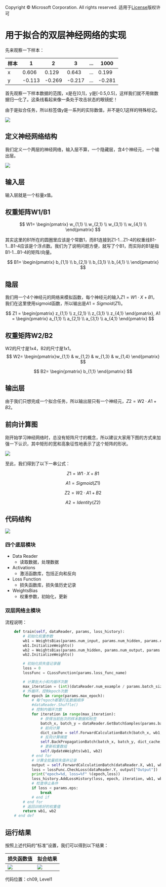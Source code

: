 Copyright © Microsoft Corporation. All rights reserved.
  适用于[License](https://github.com/Microsoft/ai-edu/blob/master/LICENSE.md)版权许可

# 用于拟合的双层神经网络的实现

先来观察一下样本：

|样本|1|2|3|...|1000|
|---|---|---|---|---|---|
|x|0.606|0.129|0.643|...|0.199|
|y|-0.113|-0.269|-0.217|...|-0.281|

首先观察一下样本数据的范围，x是在[0,1]，y是[-0.5,0.5]，这样我们就不用做数据归一化了。这条线看起来像一条处于攻击状态的眼镜蛇！

由于是拟合任务，所以标签值y是一系列的实际数值，并不是0,1这样的特殊标记。

<img src=".\Images\9\Sample.png">

## 定义神经网络结构

我们定义一个两层的神经网络，输入层不算，一个隐藏层，含4个神经元，一个输出层。

<img src=".\Images\9\nn.png">

## 输入层

输入层就是一个标量x值。

## 权重矩阵W1/B1

$$
W1=
\begin{pmatrix}
w_{1,1} \\
w_{2,1} \\
w_{3,1} \\
w_{4,1} \\
\end{pmatrix}
$$

其实这里的B1所在的圆圈里应该是个常数1，而B1连接到Z1-1...Z1-4的权重线B1-1...B1-4应该是个浮点数。我们为了说明问题方便，就写了个B1，而实际的B1是指B1-1...B1-4的矩阵/向量。

$$
B1=
\begin{pmatrix}
b_{1,1} \\
b_{2,1} \\
b_{3,1} \\
b_{4,1} \\
\end{pmatrix}
$$


## 隐层

我们用一个4个神经元的网络来模拟函数，每个神经元的输入$Z1 = W1 \cdot X + B1$，我们在这里使用sigmoid函数，所以输出是$A1 = Sigmoid(Z1)$。

$$
Z1 = \begin{pmatrix}
z_{1,1} \\ 
z_{2,1} \\ 
z_{3,1} \\
z_{4,1} \end{pmatrix},
A1 = \begin{pmatrix}
a_{1,1} \\ 
a_{2,1} \\ 
a_{3,1} \\
a_{4,1} \end{pmatrix}
$$


## 权重矩阵W2/B2

W2的尺寸是1x4，B2的尺寸是1x1。
$$
W2=
\begin{pmatrix}w_{1,1} & w_{1,2} & w_{1,3} & w_{1,4} \end{pmatrix}
$$

$$
B2=
\begin{pmatrix}
b_{1,1}
\end{pmatrix}
$$

## 输出层

由于我们只想完成一个拟合任务，所以输出层只有一个神经元，$Z2=W2 \cdot A1+B2$。


## 前向计算图

刚开始学习神经网络时，总没有矩阵尺寸的概念，所以建议大家用下图的方式来加强一下认识，其中矩形的宽和高象征性地表示了这个矩阵的形状。

<img src=".\Images\9\fc.png">

至此，我们得到了以下一串公式：

$$Z1=W1 \cdot X+B1$$

$$A1=Sigmoid(Z1)$$

$$Z2=W2 \cdot A1+B2$$

$$A2=Identity(Z2) \tag{这一步可以省略}$$

## 代码结构

<img src=".\Images\9\modules.png">

### 四个底层模块
- Data Reader
  - 读取数据，处理数据
- Activations
  - 激活函数库，包括正向和反向
- Loss Function
  - 损失函数库，损失值历史记录
- WeightsBias
  - 权重参数，初始化，更新

### 双层网络主模块

流程说明：

```Python
    def train(self, dataReader, params, loss_history):
        # 初始化权重参数
        wb1 = WeightsBias(params.num_input, params.num_hidden, params.eta)
        wb1.InitializeWeights()
        wb2 = WeightsBias(params.num_hidden, params.num_output, params.eta)
        wb2.InitializeWeights()

        # 初始化损失值记录器
        loss = 0 
        lossFunc = CLossFunction(params.loss_func_name)

        # 计算批大小和内循环次数
        max_iteration = (int)(dataReader.num_example / params.batch_size)
        # 外循环，控制epoch次数
        for epoch in range(params.max_epoch):
            # 每个epoch都要打乱数据顺序
            #dataReader.Shuffle()
            # 控制内循环次数
            for iteration in range(max_iteration):
                # 获得当前批次的样本数据和标签
                batch_x, batch_y = dataReader.GetBatchSamples(params.batch_size,iteration)
                # 前向计算
                dict_cache = self.ForwardCalculationBatch(batch_x, wb1, wb2)
                # 反向计算梯度
                self.BackPropagationBatch(batch_x, batch_y, dict_cache, wb1, wb2)
                # 更新权重数组
                self.UpdateWeights(wb1, wb2)
            # end for            
            # 计算全批量损失值并记录
            output = self.ForwardCalculationBatch(dataReader.X, wb1, wb2)
            loss = lossFunc.CheckLoss(dataReader.Y, output["Output"])
            print("epoch=%d, loss=%f" %(epoch,loss))
            loss_history.AddLossHistory(loss, epoch, iteration, wb1, wb2)            
            # 检查停止条件
            if loss < params.eps:
                break
            # end if
        # end for
        # 返回训练好的权重值
        return wb1, wb2
    # end def
```

## 运行结果

按照上述代码的“标准”设置，我们可以得到以下结果：

|损失函数值|拟合结果|
|---|---|
|<img src=".\Images\9\sgd_loss.png">|<img src=".\Images\9\sgd_result.png">|


代码位置：ch09, Level1

